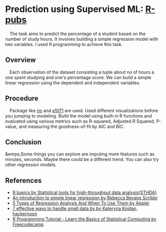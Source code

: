 # Prediction using Supervised ML: [R-pubs][3] 
&emsp;The task aims to predict the percentage of a student based on the number of study hours. It involves building a simple regression model with two variables. I used R programming to achieve this task. 

## Overview
&emsp;Each observation of the dataset consisting a tuple about no of hours a one spent studying and one's percentage score. We can build a simple linear regression using the dependent and independent variables. 

## Procedure
&emsp;Package like [rio][1] and [e1071][2] are used. Used different visualizations before you jumping to modeling. Build the model using built-in R functions and evaluated using various metrics such as R-squared, Adjusted R Squared, P-value, and measuring the goodness-of-fit by AIC and BIC.

## Conclusion
&emps;Some things you can explore are imputing more features such as minutes, seconds. Maybe there could be a different trend. You can also try other regression models.

## References
- [R basics by Statistical tools for high-throughput data analysis(STHDA)](http://www.sthda.com/english/wiki/r-basics-quick-and-easy)
- [An introduction to simple linear regression by Rebecca Bevans,Scribbr](https://www.scribbr.com/statistics/simple-linear-regression/)
- [5 Types of Regression Analysis And When To Use Them by Appier](https://www.appier.com/blog/5-types-of-regression-analysis-and-when-to-use-them/)
- [7 effective ways to handle small data by by Kateryna Koidan, hackernoon](https://hackernoon.com/7-effective-ways-to-deal-with-a-small-dataset-2gyl407s)
- [R Programming Tutorial - Learn the Basics of Statistical Computing by Freecodecamp](https://youtu.be/_V8eKsto3Ug)

[1]: https://cran.r-project.org/web/packages/rio/index.html
[2]: https://cran.r-project.org/web/packages/e1071/index.html
[3]: https://rpubs.com/SuhruthYambakam/prediction-using-supervised-ml
